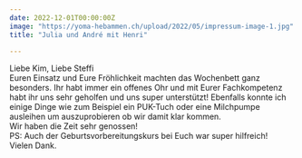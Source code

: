 ```yaml
---
date: 2022-12-01T00:00:00Z
image: "https://yoma-hebammen.ch/upload/2022/05/impressum-image-1.jpg"
title: "Julia und André mit Henri"

---
```

Liebe Kim, Liebe Steffi  
Euren Einsatz und Eure Fröhlichkeit machten das Wochenbett ganz besonders. Ihr habt immer ein offenes Ohr und mit Eurer Fachkompetenz habt ihr uns sehr geholfen und uns super unterstützt! Ebenfalls konnte ich einige Dinge wie zum Beispiel ein PUK-Tuch oder eine Milchpumpe ausleihen um auszuprobieren ob wir damit klar kommen.   
Wir haben die Zeit sehr genossen!   
PS: Auch der Geburtsvorbereitungskurs bei Euch war super hilfreich!   
Vielen Dank.